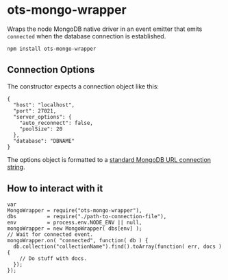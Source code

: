 ots-mongo-wrapper
=================

Wraps the node MongoDB native driver in an event emitter that emits `connected` when the database connection is established.

`npm install ots-mongo-wrapper`

Connection Options
------------------

The constructor expects a connection object like this:

    {
      "host": "localhost",
      "port": 27021,
      "server_options": {
        "auto_reconnect": false,
        "poolSize": 20
      },
      "database": "DBNAME"
    }

The options object is formatted to a [standard MongoDB URL connection string](http://mongodb.github.io/node-mongodb-native/driver-articles/mongoclient.html).

How to interact with it
-----------------------

    var
    MongoWrapper = require("ots-mongo-wrapper"),
    dbs          = require("./path-to-connection-file"),
    env          = process.env.NODE_ENV || null,
    mongoWrapper = new MongoWrapper( dbs[env] );
    // Wait for connected event.
    mongoWrapper.on( "connected", function( db ) {
      db.collection("collectionName").find().toArray(function( err, docs ) {
        // Do stuff with docs.
      });
    });
